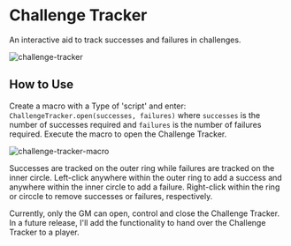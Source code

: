 # Challenge Tracker
An interactive aid to track successes and failures in challenges.  

![challenge-tracker](https://user-images.githubusercontent.com/105953297/174140157-bf62a535-9f9e-47eb-96b2-f659437915c6.png)

## How to Use
Create a macro with a Type of 'script' and enter: `ChallengeTracker.open(successes, failures)` where `successes` is the number of successes required and `failures` is the number of failures required. Execute the macro to open the Challenge Tracker.

![challenge-tracker-macro](https://user-images.githubusercontent.com/105953297/174140132-14ec2b29-a894-4bf8-b929-63cccd0a6e9b.png)

Successes are tracked on the outer ring while failures are tracked on the inner circle. Left-click anywhere within the outer ring to add a success and anywhere within the inner circle to add a failure. Right-click within the ring or circcle to remove successes or failures, respectively.

Currently, only the GM can open, control and close the Challenge Tracker. In a future release, I'll add the functionality to hand over the Challenge Tracker to a player.
